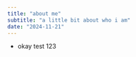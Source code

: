 ```yaml
---
title: "about me"
subtitle: "a little bit about who i am"
date: "2024-11-21"
---
```


- okay test 123
